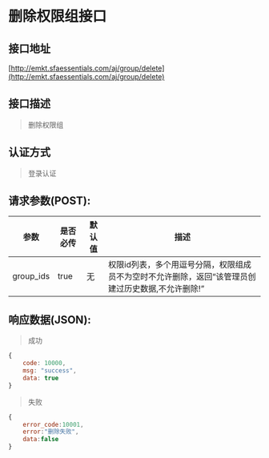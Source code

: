 # 删除权限组接口

## 接口地址

[http://emkt.sfaessentials.com/aj/group/delete](http://emkt.sfaessentials.com/aj/group/delete)

## 接口描述

> 删除权限组

## 认证方式

> 登录认证

## 请求参数(POST):

| 参数 | 是否必传 | 默认值 |  描述 | 
| ---- | ----- | ----- | ----- | 
| group_ids | true | 无  | 权限id列表，多个用逗号分隔，权限组成员不为空时不允许删除，返回“该管理员创建过历史数据,不允许删除!” | 


## 响应数据(JSON):
> 成功

```javascript
{
    code: 10000,
    msg: "success",
    data: true
}
```
> 失败 

```javascript
{
    error_code:10001,
    error:"删除失败",
    data:false
}
```
